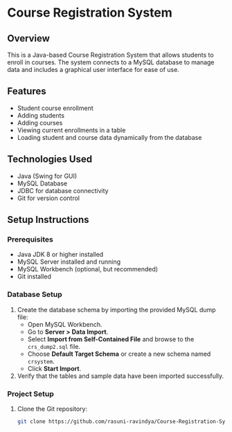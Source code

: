 # Course Registration System

## Overview
This is a Java-based Course Registration System that allows students to enroll in courses. The system connects to a MySQL database to manage data and includes a graphical user interface for ease of use.

## Features
- Student course enrollment
- Adding students
- Adding courses
- Viewing current enrollments in a table
- Loading student and course data dynamically from the database

## Technologies Used
- Java (Swing for GUI)
- MySQL Database
- JDBC for database connectivity
- Git for version control

## Setup Instructions

### Prerequisites
- Java JDK 8 or higher installed
- MySQL Server installed and running
- MySQL Workbench (optional, but recommended)
- Git installed

### Database Setup
1. Create the database schema by importing the provided MySQL dump file:
   - Open MySQL Workbench.
   - Go to **Server > Data Import**.
   - Select **Import from Self-Contained File** and browse to the `crs_dump2.sql` file.
   - Choose **Default Target Schema** or create a new schema named `crsystem`.
   - Click **Start Import**.
2. Verify that the tables and sample data have been imported successfully.

### Project Setup
1. Clone the Git repository:
   ```bash
   git clone https://github.com/rasuni-ravindya/Course-Registration-System.git
